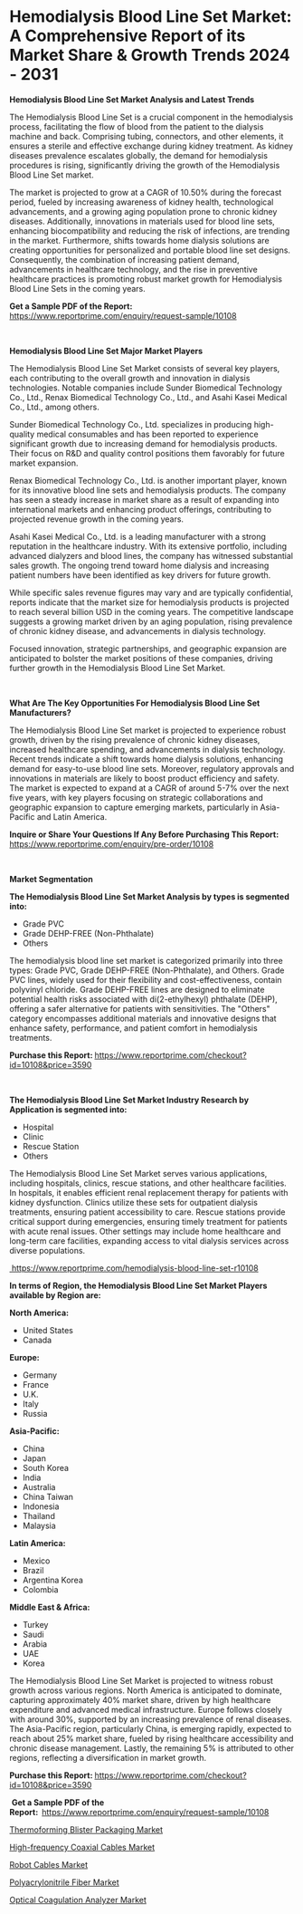 <p><h1>Hemodialysis Blood Line Set Market: A Comprehensive Report of its Market Share & Growth Trends 2024 - 2031</h1></p><p><strong>Hemodialysis Blood Line Set Market Analysis and Latest Trends</strong></p>
<p><p>The Hemodialysis Blood Line Set is a crucial component in the hemodialysis process, facilitating the flow of blood from the patient to the dialysis machine and back. Comprising tubing, connectors, and other elements, it ensures a sterile and effective exchange during kidney treatment. As kidney diseases prevalence escalates globally, the demand for hemodialysis procedures is rising, significantly driving the growth of the Hemodialysis Blood Line Set market.</p><p>The market is projected to grow at a CAGR of 10.50% during the forecast period, fueled by increasing awareness of kidney health, technological advancements, and a growing aging population prone to chronic kidney diseases. Additionally, innovations in materials used for blood line sets, enhancing biocompatibility and reducing the risk of infections, are trending in the market. Furthermore, shifts towards home dialysis solutions are creating opportunities for personalized and portable blood line set designs. Consequently, the combination of increasing patient demand, advancements in healthcare technology, and the rise in preventive healthcare practices is promoting robust market growth for Hemodialysis Blood Line Sets in the coming years.</p></p>
<p><strong>Get a Sample PDF of the Report:&nbsp;</strong> <a href="https://www.reportprime.com/enquiry/request-sample/10108">https://www.reportprime.com/enquiry/request-sample/10108</a></p>
<p>&nbsp;</p>
<p><strong>Hemodialysis Blood Line Set Major Market Players</strong></p>
<p><p>The Hemodialysis Blood Line Set Market consists of several key players, each contributing to the overall growth and innovation in dialysis technologies. Notable companies include Sunder Biomedical Technology Co., Ltd., Renax Biomedical Technology Co., Ltd., and Asahi Kasei Medical Co., Ltd., among others.</p><p>Sunder Biomedical Technology Co., Ltd. specializes in producing high-quality medical consumables and has been reported to experience significant growth due to increasing demand for hemodialysis products. Their focus on R&D and quality control positions them favorably for future market expansion.</p><p>Renax Biomedical Technology Co., Ltd. is another important player, known for its innovative blood line sets and hemodialysis products. The company has seen a steady increase in market share as a result of expanding into international markets and enhancing product offerings, contributing to projected revenue growth in the coming years.</p><p>Asahi Kasei Medical Co., Ltd. is a leading manufacturer with a strong reputation in the healthcare industry. With its extensive portfolio, including advanced dialyzers and blood lines, the company has witnessed substantial sales growth. The ongoing trend toward home dialysis and increasing patient numbers have been identified as key drivers for future growth.</p><p>While specific sales revenue figures may vary and are typically confidential, reports indicate that the market size for hemodialysis products is projected to reach several billion USD in the coming years. The competitive landscape suggests a growing market driven by an aging population, rising prevalence of chronic kidney disease, and advancements in dialysis technology.</p><p>Focused innovation, strategic partnerships, and geographic expansion are anticipated to bolster the market positions of these companies, driving further growth in the Hemodialysis Blood Line Set Market.</p></p>
<p>&nbsp;</p>
<p><strong>What Are The Key Opportunities For Hemodialysis Blood Line Set Manufacturers?</strong></p>
<p><p>The Hemodialysis Blood Line Set market is projected to experience robust growth, driven by the rising prevalence of chronic kidney diseases, increased healthcare spending, and advancements in dialysis technology. Recent trends indicate a shift towards home dialysis solutions, enhancing demand for easy-to-use blood line sets. Moreover, regulatory approvals and innovations in materials are likely to boost product efficiency and safety. The market is expected to expand at a CAGR of around 5-7% over the next five years, with key players focusing on strategic collaborations and geographic expansion to capture emerging markets, particularly in Asia-Pacific and Latin America.</p></p>
<p><strong>Inquire or Share Your Questions If Any Before Purchasing This Report:</strong> <a href="https://www.reportprime.com/enquiry/pre-order/10108">https://www.reportprime.com/enquiry/pre-order/10108</a></p>
<p>&nbsp;</p>
<p><strong>Market Segmentation</strong></p>
<p><strong>The Hemodialysis Blood Line Set Market Analysis by types is segmented into:</strong></p>
<p><ul><li>Grade PVC</li><li>Grade DEHP-FREE (Non-Phthalate)</li><li>Others</li></ul></p>
<p><p>The hemodialysis blood line set market is categorized primarily into three types: Grade PVC, Grade DEHP-FREE (Non-Phthalate), and Others. Grade PVC lines, widely used for their flexibility and cost-effectiveness, contain polyvinyl chloride. Grade DEHP-FREE lines are designed to eliminate potential health risks associated with di(2-ethylhexyl) phthalate (DEHP), offering a safer alternative for patients with sensitivities. The "Others" category encompasses additional materials and innovative designs that enhance safety, performance, and patient comfort in hemodialysis treatments.</p></p>
<p><strong>Purchase this Report:&nbsp;</strong><a href="https://www.reportprime.com/checkout?id=10108&price=3590">https://www.reportprime.com/checkout?id=10108&price=3590</a></p>
<p>&nbsp;</p>
<p><strong>The Hemodialysis Blood Line Set Market Industry Research by Application is segmented into:</strong></p>
<p><ul><li>Hospital</li><li>Clinic</li><li>Rescue Station</li><li>Others</li></ul></p>
<p><p>The Hemodialysis Blood Line Set Market serves various applications, including hospitals, clinics, rescue stations, and other healthcare facilities. In hospitals, it enables efficient renal replacement therapy for patients with kidney dysfunction. Clinics utilize these sets for outpatient dialysis treatments, ensuring patient accessibility to care. Rescue stations provide critical support during emergencies, ensuring timely treatment for patients with acute renal issues. Other settings may include home healthcare and long-term care facilities, expanding access to vital dialysis services across diverse populations.</p></p>
<p><a href="https://www.reportprime.com/hemodialysis-blood-line-set-r10108">&nbsp;https://www.reportprime.com/hemodialysis-blood-line-set-r10108</a></p>
<p><strong>In terms of Region, the Hemodialysis Blood Line Set Market Players available by Region are:</strong></p>
<p>
    <p> <strong> North America: </strong>
        <ul>
            <li>United States</li>
            <li>Canada</li>
        </ul>
        </p> 
    <p> <strong> Europe: </strong>
        <ul>
            <li>Germany</li>
            <li>France</li>
            <li>U.K.</li>
            <li>Italy</li>
            <li>Russia</li>
        </ul>
        </p> 
    <p> <strong> Asia-Pacific: </strong>
        <ul>
            <li>China</li>
            <li>Japan</li>
            <li>South Korea</li>
            <li>India</li>
            <li>Australia</li>
            <li>China Taiwan</li>
            <li>Indonesia</li>
            <li>Thailand</li>
            <li>Malaysia</li>
        </ul>
        </p> 
    <p> <strong> Latin America: </strong>
        <ul>
            <li>Mexico</li>
            <li>Brazil</li>
            <li>Argentina Korea</li>
            <li>Colombia</li>
        </ul>
        </p> 
    <p> <strong> Middle East & Africa: </strong>
        <ul>
            <li>Turkey</li>
            <li>Saudi</li>
            <li>Arabia</li>
            <li>UAE</li>
            <li>Korea</li>
        </ul>
    </p>
    </p>
<p><p>The Hemodialysis Blood Line Set Market is projected to witness robust growth across various regions. North America is anticipated to dominate, capturing approximately 40% market share, driven by high healthcare expenditure and advanced medical infrastructure. Europe follows closely with around 30%, supported by an increasing prevalence of renal diseases. The Asia-Pacific region, particularly China, is emerging rapidly, expected to reach about 25% market share, fueled by rising healthcare accessibility and chronic disease management. Lastly, the remaining 5% is attributed to other regions, reflecting a diversification in market growth.</p></p>
<p><strong>Purchase this Report: </strong><a href="https://www.reportprime.com/checkout?id=10108&price=3590">https://www.reportprime.com/checkout?id=10108&price=3590</a></p>
<p>&nbsp;<strong>Get a Sample PDF of the Report:&nbsp;&nbsp;</strong><a href="https://www.reportprime.com/enquiry/request-sample/10108">https://www.reportprime.com/enquiry/request-sample/10108</a></p>
<p><strong></strong></p>
<p><p><a href="https://www.linkedin.com/pulse/thermoforming-blister-packaging-industry-forecast-market-shifts-nbnwc?trackingId=ci1%2BZysAQLWLBgSUfAdAdw%3D%3D">Thermoforming Blister Packaging Market</a></p><p><a href="https://medium.com/@charityrice64/this-high-frequency-coaxial-cables-market-research-report-evaluates-the-key-market-trends-d6cb56d05740">High-frequency Coaxial Cables Market</a></p><p><a href="https://medium.com/@charityrice64/the-global-robot-cables-market-identifies-drivers-restraints-opportunities-and-trends-ce63e4247244">Robot Cables Market</a></p><p><a href="https://issuu.com/reportprime-2/docs/polyacrylonitrile-fiber-market-size_80c806d8a056dc">Polyacrylonitrile Fiber Market</a></p><p><a href="https://github.com/sofayahoo2023/Market-Research-Report-List-6/blob/main/optical-coagulation-analyzer-market.md">Optical Coagulation Analyzer Market</a></p></p>